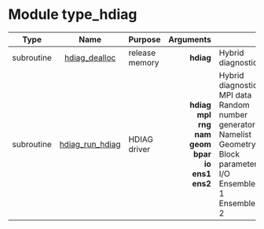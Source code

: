 # Module type_hdiag

| Type | Name | Purpose | Arguments |     | Type | Intent |
| :--: | :--: | :------ | ----: | :-------- | :--: | :----: |
| subroutine | [hdiag_dealloc](https://github.com/JCSDA/saber/tree/develop/src/saber/bump/type_hdiag.F90#L58) | release memory | **hdiag** |  Hybrid diagnostics | class(hdiag_type) | inout |
| subroutine | [hdiag_run_hdiag](https://github.com/JCSDA/saber/tree/develop/src/saber/bump/type_hdiag.F90#L94) | HDIAG driver | **hdiag**<br>**mpl**<br>**rng**<br>**nam**<br>**geom**<br>**bpar**<br>**io**<br>**ens1**<br>**ens2** |  Hybrid diagnostics<br> MPI data<br> Random number generator<br> Namelist<br> Geometry<br> Block parameters<br> I/O<br> Ensemble 1<br> Ensemble 2 | class(hdiag_type)<br>type(mpl_type)<br>type(rng_type)<br>type(nam_type)<br>type(geom_type)<br>type(bpar_type)<br>type(io_type)<br>type(ens_type)<br>type(ens_type) | inout<br>inout<br>inout<br>inout<br>in<br>in<br>in<br>in<br>in |
